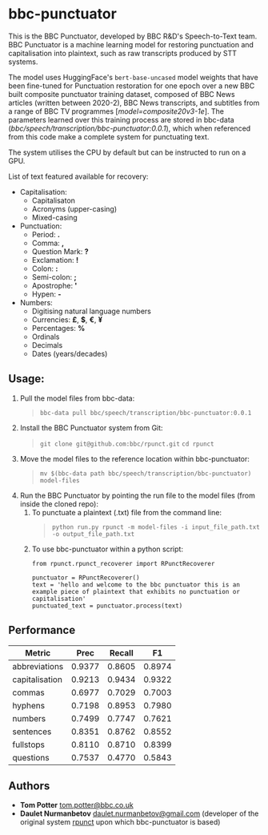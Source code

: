 # bbc-punctuator

This is the BBC Punctuator, developed by BBC R&D's Speech-to-Text team. BBC Punctuator is a machine learning model for restoring punctuation and capitalisation into plaintext, such as raw transcripts produced by STT systems.

The model uses HuggingFace's `bert-base-uncased` model weights that have been fine-tuned for Punctuation restoration for one epoch over a new BBC built composite punctuator training dataset, composed of BBC News articles (written between 2020-2), BBC News transcripts, and subtitles from a range of BBC TV programmes [*model=composite20v3-1e*]. The parameters learned over this training process are stored in bbc-data (*bbc/speech/transcription/bbc-punctuator:0.0.1*), which when referenced from this code make a complete system for punctuating text.

The system utilises the CPU by default but can be instructed to run on a GPU.

List of text featured available for recovery:

* Capitalisation:
  * Capitalisaton
  * Acronyms (upper-casing)
  * Mixed-casing
* Punctuation:
  * Period: **.**
  * Comma:  **,**
  * Question Mark: **?**
  * Exclamation: **!**
  * Colon:  **:**
  * Semi-colon: **;**
  * Apostrophe: **'**
  * Hypen: **-**
* Numbers:
  * Digitising natural language numbers
  * Currencies: **£**, **$**, **€**, **¥**
  * Percentages: **%**
  * Ordinals
  * Decimals
  * Dates (years/decades)

## Usage:

1. Pull the model files from bbc-data:
   > `bbc-data pull bbc/speech/transcription/bbc-punctuator:0.0.1`
   >
2. Install the BBC Punctuator system from Git:
   > `git clone git@github.com:bbc/rpunct.git`
   > `cd rpunct`
   >
3. Move the model files to the reference location within bbc-punctuator:
   > `mv $(bbc-data path bbc/speech/transcription/bbc-punctuator) model-files`
   >
4. Run the BBC Punctuator by pointing the run file to the model files (from inside the cloned repo):
   1. To punctuate a plaintext (.txt) file from the command line:
      > `python run.py rpunct -m model-files -i input_file_path.txt -o output_file_path.txt`
      >
   2. To use bbc-punctuator within a python script:
      ```
      from rpunct.rpunct_recoverer import RPunctRecoverer

      punctuator = RPunctRecoverer()
      text = 'hello and welcome to the bbc punctuator this is an example piece of plaintext that exhibits no punctuation or capitalisation'
      punctuated_text = punctuator.process(text)
      ```

## Performance

| Metric         | Prec   | Recall | F1     |
| -------------- | ------ | ------ | ------ |
| abbreviations  | 0.9377 | 0.8605 | 0.8974 |
| capitalisation | 0.9213 | 0.9434 | 0.9322 |
| commas         | 0.6977 | 0.7029 | 0.7003 |
| hyphens        | 0.7198 | 0.8953 | 0.7980 |
| numbers        | 0.7499 | 0.7747 | 0.7621 |
| sentences      | 0.8351 | 0.8762 | 0.8552 |
| fullstops      | 0.8110 | 0.8710 | 0.8399 |
| questions      | 0.7537 | 0.4770 | 0.5843 |

## Authors

* **Tom Potter** <tom.potter@bbc.co.uk>
* **Daulet Nurmanbetov** <daulet.nurmanbetov@gmail.com> (developer of the original system [rpunct]() upon which bbc-punctuator is based)
